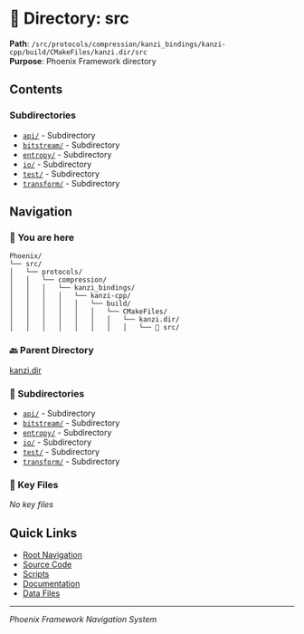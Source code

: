 # 📁 Directory: src

**Path**: `/src/protocols/compression/kanzi_bindings/kanzi-cpp/build/CMakeFiles/kanzi.dir/src`  
**Purpose**: Phoenix Framework directory

## Contents

### Subdirectories
- [`api/`](./api/DIRECTORY_MAP.md) - Subdirectory
- [`bitstream/`](./bitstream/DIRECTORY_MAP.md) - Subdirectory
- [`entropy/`](./entropy/DIRECTORY_MAP.md) - Subdirectory
- [`io/`](./io/DIRECTORY_MAP.md) - Subdirectory
- [`test/`](./test/DIRECTORY_MAP.md) - Subdirectory
- [`transform/`](./transform/DIRECTORY_MAP.md) - Subdirectory

## Navigation

### 📍 You are here
```
Phoenix/
└── src/
│   └── protocols/
│   │   └── compression/
│   │   │   └── kanzi_bindings/
│   │   │   │   └── kanzi-cpp/
│   │   │   │   │   └── build/
│   │   │   │   │   │   └── CMakeFiles/
│   │   │   │   │   │   │   └── kanzi.dir/
│   │   │   │   │   │   │   │   └── 📍 src/

```

### 🔙 Parent Directory
[kanzi.dir](..)

### 📂 Subdirectories
- [`api/`](./api/DIRECTORY_MAP.md) - Subdirectory
- [`bitstream/`](./bitstream/DIRECTORY_MAP.md) - Subdirectory
- [`entropy/`](./entropy/DIRECTORY_MAP.md) - Subdirectory
- [`io/`](./io/DIRECTORY_MAP.md) - Subdirectory
- [`test/`](./test/DIRECTORY_MAP.md) - Subdirectory
- [`transform/`](./transform/DIRECTORY_MAP.md) - Subdirectory

### 📄 Key Files
*No key files*

## Quick Links
- [Root Navigation](/NAVIGATION.md)
- [Source Code](/src/DIRECTORY_MAP.md)
- [Scripts](/scripts/DIRECTORY_MAP.md)
- [Documentation](/docs/DIRECTORY_MAP.md)
- [Data Files](/data/DIRECTORY_MAP.md)

---
*Phoenix Framework Navigation System*
